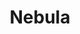 ---
description: Meet Managed Nebula from Defined Networking. A decentralized VPN built
  on the open-source Nebula platform that we love.
episode: 627
link: https://defined.net/unplugged
shortname: defined.net-lup
title: Nebula
---